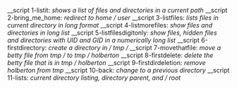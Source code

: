 __script 1-listit: _shows a list of files and directories in a current path_
__script 2-bring_me_home: _redirect to home / user_
__script 3-listfiles: _lists files in current directory in long format_
__script 4-listmorefiles: _show files and directories in long list_
__script 5-listfilesdigitonly: _show files, hidden files and directories with UID and GID in a numerically long list_
__script 6-firstdirectory: _create a directory in / tmp /_
__script 7-movethatfile: _move a betty file from tmp / to tmp / holberton_
__script 8-firstdelete: _delete the betty file that is in tmp / holberton_
__script 9-firstdirdeletion: _remove holberton from tmp_
__script 10-back: _change to a previous directory_
__script 11-lists: _current directory listing, directory parent, and / root_


